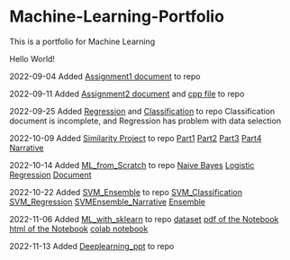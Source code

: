 # Machine-Learning-Portfolio
This is a portfolio for Machine Learning

Hello World!


2022-09-04	Added [Assignment1 document](CS4375.003_SimonKim_A1_Overview_of_ML.pdf)  to repo


2022-09-11	Added [Assignment2 document](CS4375.003_SimonKim_A2_DataExploration.pdf) and [cpp file](Dataexploration.cpp) to repo


2022-09-25	Added [Regression](CS4375.003_Regression_Simon_Kim.pdf) and [Classification](CS4375.003_Classification_Simon_Kim.pdf) to repo
		Classification document is incomplete, and Regression has problem with data selection

2022-10-09	Added [Similarity Project](Similarity) to repo
		[Part1](Similarity/Similarity_-_Part1.pdf)
		[Part2](Similarity/Similarity_-_Notebook_2_-_Classification.pdf)
		[Part3](Similarity/Similarity_-_Clustering_-_Part_3.pdf)
		[Part4](Similarity/Similarity_-_Dimensionality_-_Reduction_-_Part4.pdf)
		[Narrative](Similarity/Searching_for_Similarity.pdf)

2022-10-14	Added [ML_from_Scratch](ML_from_Scratch) to repo
		[Naive Bayes](ML_from_Scratch/NB.cpp)
		[Logistic Regression](ML_from_Scratch/Logreg.cpp)
		[Document](CS4375.003_Simon_Kim_ML_from_Scratch.pdf)

2022-10-22	Added [SVM_Ensemble](SVM_Ensemble) to repo
		[SVM_Classification](CS4375.003_SimonKim_sxk190106_SVM_Classification.pdf)
		[SVM_Regression](CS4375.003_SimonKim_sxk190106_SVM_Regression.pdf)
		[SVMEnsemble_Narrative](CS4375.003_SVMEnsemble_Narrative.docx)
		[Ensemble](Ensemble.pdf)
		
2022-11-06	Added [ML_with_sklearn](ML_with_sklearn) to repo
		[dataset](Auto.csv)
		[pdf of the Notebook](CS4375_003_SimonKim_sxk190106_ML_with_Python.pdf)
		[html of the Notebook](CS4375_003_SimonKim_sxk190106_ML_with_Python.html)
		[colab notebook](CS4375_003_SimonKim_sxk190106_ML_with_Python.ipynb)

2022-11-13	Added [Deeplearning_ppt](Variance_and_Standard_error.pptx) to repo
		
